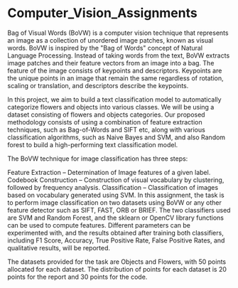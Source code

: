 # Computer_Vision_Assignments
Bag of Visual Words (BoVW) is a computer vision technique that represents an image as a collection of unordered image patches, known as visual words. BoVW is inspired by the "Bag of Words" concept of Natural Language Processing. Instead of taking words from the text, BoVW extracts image patches and their feature vectors from an image into a bag. The feature of the image consists of keypoints and descriptors. Keypoints are the unique points in an image that remain the same regardless of rotation, scaling or translation, and descriptors describe the keypoints.

In this project, we aim to build a text classification model to automatically categorize flowers and objects into various classes. We will be using a dataset consisting of flowers and objects categories. Our proposed methodology consists of using a combination of feature extraction techniques, such as Bag-of-Words and SIFT etc, along with various classification algorithms, such as Naive Bayes and SVM, and also Random forest to build a high-performing text classification model.

The BoVW technique for image classification has three steps:

Feature Extraction – Determination of Image features of a given label.
Codebook Construction – Construction of visual vocabulary by clustering, followed by frequency analysis.
Classification – Classification of images based on vocabulary generated using SVM.
In this assignment, the task is to perform image classification on two datasets using BoVW or any other feature detector such as SIFT, FAST, ORB or BRIEF. The two classifiers used are SVM and Random Forest, and the sklearn or OpenCV library functions can be used to compute features. Different parameters can be experimented with, and the results obtained after training both classifiers, including F1 Score, Accuracy, True Positive Rate, False Positive Rates, and qualitative results, will be reported.

The datasets provided for the task are Objects and Flowers, with 50 points allocated for each dataset. The distribution of points for each dataset is 20 points for the report and 30 points for the code. 
